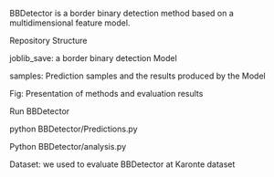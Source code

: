 BBDetector is a border binary detection method based on a multidimensional feature model.

Repository Structure

joblib_save: a border binary detection Model

samples: Prediction samples and the results produced by the Model

Fig: Presentation of methods and evaluation results

Run BBDetector

python BBDetector/Predictions.py
               
Python BBDetector/analysis.py



Dataset: we used to evaluate BBDetector at Karonte dataset
